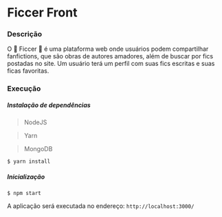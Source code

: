 # Ficcer Front

### Descrição

O :ledger: Ficcer :ledger: é uma plataforma web onde usuários podem compartilhar fanfictions, que são obras de autores amadores, além de buscar por fics postadas no site. Um usuário terá um perfil com suas fics escritas e suas ficas favoritas.


### Execução

##### Instalação de dependências

> NodeJS

> Yarn

> MongoDB

```
$ yarn install
```

##### Inicialização
```
$ npm start
```
A aplicação será executada no endereço:  `http://localhost:3000/`

